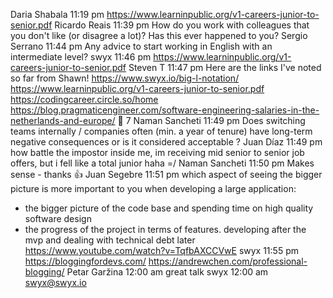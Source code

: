 Daria Shabala
11:19 pm
https://www.learninpublic.org/v1-careers-junior-to-senior.pdf
Ricardo Reais
11:39 pm
How do you work with colleagues that you don't like (or disagree a lot)? Has this ever happened to you?
Sergio Serrano
11:44 pm
Any advice to start working in English with an intermediate level?
swyx
11:46 pm
https://www.learninpublic.org/v1-careers-junior-to-senior.pdf
Steven T
11:47 pm
Here are the links I've noted so far from Shawn!
https://www.swyx.io/big-l-notation/
https://www.learninpublic.org/v1-careers-junior-to-senior.pdf
https://codingcareer.circle.so/home
https://blog.pragmaticengineer.com/software-engineering-salaries-in-the-netherlands-and-europe/
👏
7
Naman Sancheti
11:49 pm
Does switching teams internally / companies often (min. a year of tenure) have long-term negative consequences or is it considered acceptable ?
Juan Díaz
11:49 pm
how battle the impostor inside me, im receiving mid senior to senior job offers, but i fell like a total junior haha =/
Naman Sancheti
11:50 pm
Makes sense - thanks 👍
Juan Segebre
11:51 pm
which aspect of seeing the bigger picture is more important to you when developing a large application:

- the bigger picture of the code base and spending time on high quality software design
- the progress of the project in terms of features. developing after the mvp and dealing with technical debt later
  https://www.youtube.com/watch?v=TqfbAXCCVwE
  swyx
  11:55 pm
  https://bloggingfordevs.com/
  https://andrewchen.com/professional-blogging/
  Petar Garžina
  12:00 am
  great talk
  swyx
  12:00 am
  swyx@swyx.io
